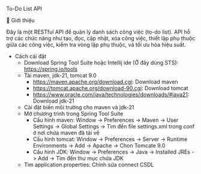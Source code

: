 To-Do List API

📌 Giới thiệu

Đây là một RESTful API để quản lý danh sách công việc (to-do list). API hỗ trợ các chức năng như tạo, đọc, cập nhật, xóa công việc, thiết lập phụ thuộc giữa các công việc, kiểm tra vòng lặp phụ thuộc, và tối ưu hóa hiệu suất.

- Cách cài đặt
  + Download Spring Tool Suite hoặc Intellij ide (Ở đây dùng STS): https://spring.io/tools
  + Tải maven, jdk-21, tomcat 9.0
    + https://maven.apache.org/download.cgi: Download maven
    + https://tomcat.apache.org/download-90.cgi: Download tomcat
    + https://www.oracle.com/java/technologies/downloads/#java21: Download jdk-21
  + Cài đặt biến môi trường cho maven và jdk-21
  + Mở chương trình trong Spring Tool Suite
    + Cấu hình maven: Window -> Preferences -> Maven -> User Settings -> Global Settings -> Tìm đến file settings.xml trong conf ở nơi chứa maven đã tải về
    + Cấu hình tomcat:  Window -> Preferences -> Server -> Runtime Environments -> Add -> Apache -> Chon Tomcate 9.0
    + Cấu hình JDK:  Window -> Preferences ->  Java -> Installed JREs -> Add -> Tìm đến thư mục chứa JDK
  + Tìm application.properties: Chỉnh sửa connect CSDL
